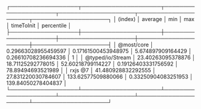┌──────────────────┬─────────────────────┬─────────────────────┬────────────────────┬─────────────────────┬────────────────────┐
│     (index)      │       average       │         min         │        max         │     timeToInit      │     percentile     │
├──────────────────┼─────────────────────┼─────────────────────┼────────────────────┼─────────────────────┼────────────────────┤
│    @most/core    │ 0.29663028955459597 │ 0.17161500453948975 │ 5.674897909164429  │ 0.26610708236694336 │         1          │
│ @typed/io/Stream │  23.40263095378876  │  18.71125292778015  │ 52.60218799114227  │ 0.19126403331756592 │ 78.89494693521989  │
│     rxjs @7      │ 41.480928832292555  │ 27.831220030784607  │ 133.62577509880066 │ 0.33250904083251953 │ 139.84050278404837 │
└──────────────────┴─────────────────────┴─────────────────────┴────────────────────┴─────────────────────┴────────────────────┘